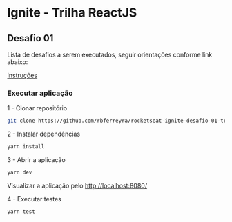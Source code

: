 # Ignite - Trilha ReactJS

## Desafio 01

Lista de desafios a serem executados, seguir orientações conforme link abaixo:

[Instruções](https://www.notion.so/Desafio-01-Conceitos-do-React-51e4099a6e2f4d4bae94f9fe75bb769d)

### Executar aplicação

1 - Clonar repositório

```bash
git clone https://github.com/rbferreyra/rocketseat-ignite-desafio-01-trilha-reactjs
```

2 - Instalar dependências

```bash
yarn install
```

3 - Abrir a aplicação

```bash
yarn dev
```

Visualizar a aplicação pelo [http://localhost:8080/](http://localhost:8080/)

4 - Executar testes

```bash
yarn test
```
